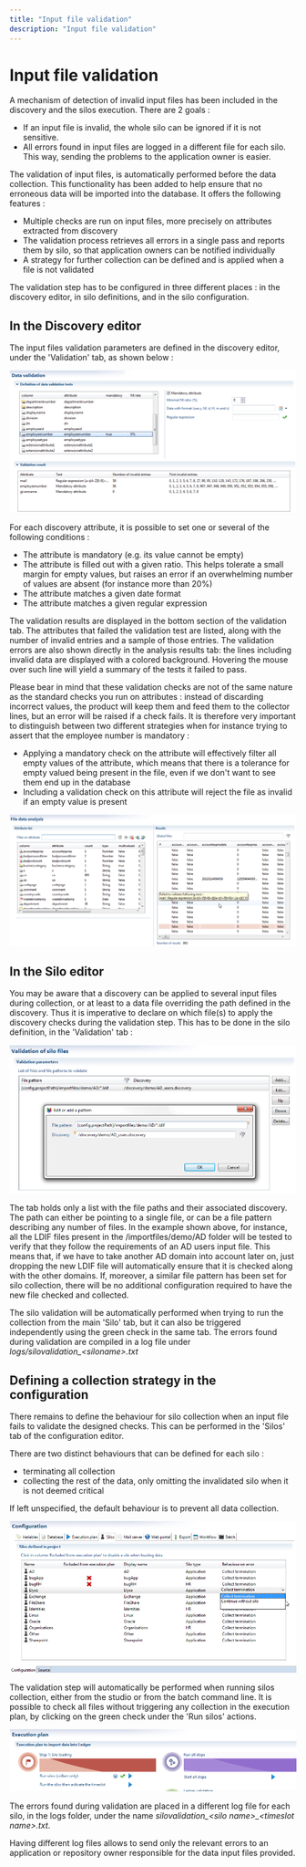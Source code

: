 ```yaml
---
title: "Input file validation"
description: "Input file validation"
---
```


# Input file validation

A mechanism of detection of invalid input files has been included in the discovery and the silos execution. There are 2 goals :  

- If an input file is invalid, the whole silo can be ignored if it is not sensitive.
- All errors found in input files are logged in a different file for each silo. This way, sending the problems to the application owner is easier.  

The validation of input files, is automatically performed before the data collection. This functionality has been added to help ensure that no erroneous data will be imported into the database. It offers the following features :  

- Multiple checks are run on input files, more precisely on attributes extracted from discovery  
- The validation process retrieves all errors in a single pass and reports them by silo, so that application owners can be notified individually
- A strategy for further collection can be defined and is applied when a file is not validated  

The validation step has to be configured in three different places : in the discovery editor, in silo definitions, and in the silo configuration.  

## In the Discovery editor

The input files validation parameters are defined in the discovery editor, under the 'Validation' tab, as shown below :  

![Discovery editor](./images/studio_validation_discovery.png "Discovery editor")

For each discovery attribute, it is possible to set one or several of the following conditions :  

- The attribute is mandatory (e.g. its value cannot be empty)
- The attribute is filled out with a given ratio. This helps tolerate a small margin for empty values, but raises an error if an overwhelming number of values are absent (for instance more than 20%)
- The attribute matches a given date format
- The attribute matches a given regular expression  

The validation results are displayed in the bottom section of the validation tab. The attributes that failed the validation test are listed, along with the number of invalid entries and a sample of those entries. The validation errors are also shown directly in the analysis results tab: the lines including invalid data are displayed with a colored background. Hovering the mouse over such line will yield a summary of the tests it failed to pass.  

Please bear in mind that these validation checks are not of the same nature as the standard checks you run on attributes : instead of discarding incorrect values, the product will keep them and feed them to the collector lines, but an error will be raised if a check fails. It is therefore very important to distinguish between two different strategies when for instance trying to assert that the employee number is mandatory :  

- Applying a mandatory check on the attribute will effectively filter all empty values of the attribute, which means that there is a tolerance for empty valued being present in the file, even if we don't want to see them end up in the database  
- Including a validation check on this attribute will reject the file as invalid if an empty value is present  

![Discovery editor](./images/studio_validation_result.png "Discovery editor")

## In the Silo editor  

You may be aware that a discovery can be applied to several input files during collection, or at least to a data file overriding the path defined in the discovery. Thus it is imperative to declare on which file(s) to apply the discovery checks during the validation step. This has to be done in the silo definition, in the 'Validation' tab :  

![Silo editor](./images/studio_validation_silo.png "Silo editor")

The tab holds only a list with the file paths and their associated discovery. The path can either be pointing to a single file, or can be a file pattern describing any number of files. In the example shown above, for instance, all the LDIF files present in the /importfiles/demo/AD folder will be tested to verify that they follow the requirements of an AD users input file. This means that, if we have to take another AD domain into account later on, just dropping the new LDIF file will automatically ensure that it is checked along with the other domains. If, moreover, a similar file pattern has been set for silo collection, there will be no additional configuration required to have the new file checked and collected.  

The silo validation will be automatically performed when trying to run the collection from the main 'Silo' tab, but it can also be triggered independently using the green check in the same tab. The errors found during validation are compiled in a log file under _logs/silovalidation\_\<siloname\>.txt_  

## Defining a collection strategy in the configuration

There remains to define the behaviour for silo collection when an input file fails to validate the designed checks. This can be performed in the 'Silos' tab of the configuration editor.  

There are two distinct behaviours that can be defined for each silo :  

- terminating all collection
- collecting the rest of the data, only omitting the invalidated silo when it is not deemed critical  

If left unspecified, the default behaviour is to prevent all data collection.  

![Defining a collection strategy](./images/studio_validation_exec.png "Defining a collection strategy")

The validation step will automatically be performed when running silos collection, either from the studio or from the batch command line. It is possible to check all files without triggering any collection in the execution plan, by clicking on the green check under the 'Run silos' actions.

![Defining a collection strategy](./images/EP_silo.png "Defining a collection strategy")

The errors found during validation are placed in a different log file for each silo, in the logs folder, under the name _silovalidation\_\<silo name\>\_\<timeslot name\>.txt_.  

Having different log files allows to send only the relevant errors to an application or repository owner responsible for the data input files provided.  
